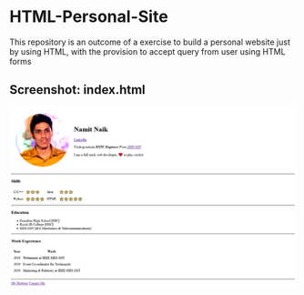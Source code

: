 # HTML-Personal-Site
This repository is an outcome of a exercise to build a personal website just by using HTML, with the provision to accept query from user using HTML forms

## Screenshot: index.html
![Screenshot: index.html](https://github.com/NamitNaik/HTML-Personal-Site/blob/master/images/screenshot.png)
